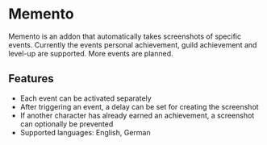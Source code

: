 # Memento

Memento is an addon that automatically takes screenshots of specific events. Currently the events personal achievement, guild achievement and level-up are supported. More events are planned.

## Features

*   Each event can be activated separately
*   After triggering an event, a delay can be set for creating the screenshot
*   If another character has already earned an achievement, a screenshot can optionally be prevented
*   Supported languages: English, German

